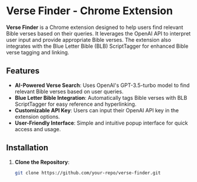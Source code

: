 # Verse Finder - Chrome Extension

**Verse Finder** is a Chrome extension designed to help users find relevant Bible verses based on their queries. It leverages the OpenAI API to interpret user input and provide appropriate Bible verses. The extension also integrates with the Blue Letter Bible (BLB) ScriptTagger for enhanced Bible verse tagging and linking.

## Features

- **AI-Powered Verse Search**: Uses OpenAI's GPT-3.5-turbo model to find relevant Bible verses based on user queries.
- **Blue Letter Bible Integration**: Automatically tags Bible verses with BLB ScriptTagger for easy reference and hyperlinking.
- **Customizable API Key**: Users can input their OpenAI API key in the extension options.
- **User-Friendly Interface**: Simple and intuitive popup interface for quick access and usage.

## Installation

1. **Clone the Repository**:
   ```bash
   git clone https://github.com/your-repo/verse-finder.git
